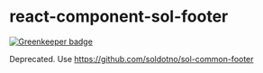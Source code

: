 # react-component-sol-footer

[![Greenkeeper badge](https://badges.greenkeeper.io/soldotno/react-component-sol-footer.svg)](https://greenkeeper.io/)

Deprecated. Use https://github.com/soldotno/sol-common-footer
